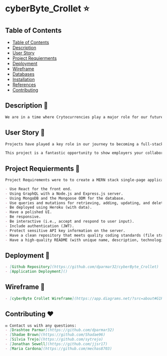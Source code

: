 # cyberByte_Crollet ⭐

## Table of Contents
- [Table of Contents](#table-of-contents)
- [Description](#description)
- [User Story](#user-story-)
- [Project Requierments](#project-requierments)
- [Deployment](#deployment)
- [Wireframe](#wireframe)
- [Databases](#databases)
- [Installation](#installation)
- [References](#references)
- [Contributing](#contributing)

## Description 📄

```md
We are in a time where Crytocurrencies play a major role for our future development with some beneficial opportunity like transaction speed, transaction cost and easy access to a wide range. Crypto poppularity has been increasing drasticly the last couple of years creating such a great opportunity for investmet. We created cyberByte Crollet with the porpuse of making all these Cryptocurrencies information available to all our users. 
```

## User Story 📖

```md
Projects have played a key role in our journey to becoming a full-stack web developer. As you apply for development jobs, your portfolio is absolutely vital to opening doors to opportunities. Your portfolio showcases high-quality deployed examples of your work, and you can use your finished projects for that very purpose.

This project is a fantastic opportunity to show employers your collaborative skills and coding abilities, especially in the context of a scalable, user-focused MERN app. Remember that employers want to see what you can do, but they also want to see how you work with other developers. The more examples of deployed collaborative work you have in your portfolio, the more likely you are to get an interview and a job.
```

## Project Requierments 👋

```md
Project Requirements were to to create a MERN stack single-page application that works with real-world data to solve a real-world challenge, with a focus on user demand:

- Use React for the front end.
- Using GraphQL with a Node.js and Express.js server.
- Using MongoDB and the Mongoose ODM for the database.
- Use queries and mutations for retrieving, adding, updating, and deleting data.
- Be deployed using Heroku (with data).
- Have a polished UI.
- Be responsive.
- Be interactive (i.e., accept and respond to user input).
- Include authentication (JWT).
- Protect sensitive API key information on the server.
- Have a clean repository that meets quality coding standards (file structure, naming conventions, best practices for class and id naming conventions, indentation, high-quality comments, etc.).
- Have a high-quality README (with unique name, description, technologies used, screenshot, and link to deployed application).
```

## Deployment 🚀
```md
- [Github Repository](https://github.com/dparmar32/cyberByte_Crollet)
- [Application Deployment]()
```

## Wireframe 📝
```md
- [cyberByte Crollet Wireframe](https://app.diagrams.net/?src=about#G1Ru5vzWBgpHrougN5ilvdZCf4x_SYlmyg)
```

## Contributing ❤
```md
✉️ Contact us with any questions:
- [Drashtee Parmar](https://github.com/dparmar32) 
- [Shadae Brown](https://github.com/Shadae96)
- [Silvia Trejo](https://github.com/sytrejo)
- [Jonathan Sewell](https://github.com/jjsr17)
- [Maria Cardona](https://github.com/mechas8703)
```